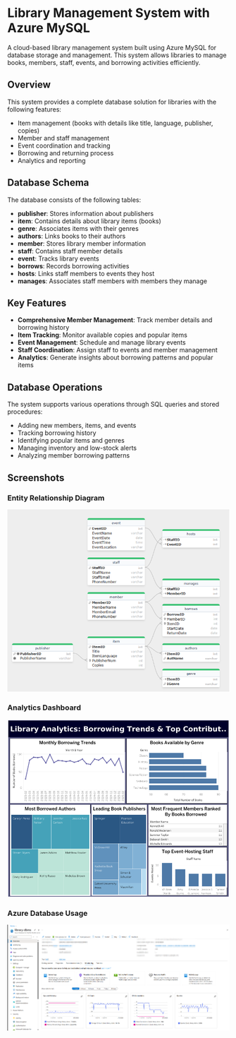# Library Management System with Azure MySQL

A cloud-based library management system built using Azure MySQL for database storage and management. This system allows libraries to manage books, members, staff, events, and borrowing activities efficiently.

## Overview

This system provides a complete database solution for libraries with the following features:
- Item management (books with details like title, language, publisher, copies)
- Member and staff management
- Event coordination and tracking
- Borrowing and returning process
- Analytics and reporting

## Database Schema

The database consists of the following tables:
- **publisher**: Stores information about publishers
- **item**: Contains details about library items (books)
- **genre**: Associates items with their genres
- **authors**: Links books to their authors
- **member**: Stores library member information
- **staff**: Contains staff member details
- **event**: Tracks library events
- **borrows**: Records borrowing activities
- **hosts**: Links staff members to events they host
- **manages**: Associates staff members with members they manage

## Key Features

- **Comprehensive Member Management**: Track member details and borrowing history
- **Item Tracking**: Monitor available copies and popular items
- **Event Management**: Schedule and manage library events
- **Staff Coordination**: Assign staff to events and member management
- **Analytics**: Generate insights about borrowing patterns and popular items

## Database Operations

The system supports various operations through SQL queries and stored procedures:
- Adding new members, items, and events
- Tracking borrowing history
- Identifying popular items and genres
- Managing inventory and low-stock alerts
- Analyzing member borrowing patterns

## Screenshots

### Entity Relationship Diagram
![ER Diagram](er-diagram/ERDiagram.png)

### Analytics Dashboard
![Analytics Dashboard](dashboard/LibraryAnalytics.png)

### Azure Database Usage
![Azure Database Usage](azure-database-usage.png)